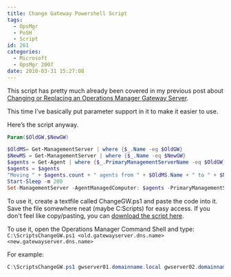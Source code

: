 ```yaml
---
title: Change Gateway Powershell Script
tags:
  - OpsMgr
  - PoSH
  - Script
id: 261
categories:
  - Microsoft
  - OpsMgr 2007
date: 2010-03-31 15:27:08
---
```


This script has pretty much already been covered in my previous post about [Changing or Replacing an Operations Manager Gateway Server](http://www.teknoglot.se/ms/opsmgr2007/replacechange-a-gateway-server/).

This time I’ve basically put parameter support in it to make it easier to use.

Here’s the script anyway.

```powershell
Param($OldGW,$NewGW)

$OldMS= Get-ManagementServer | where {$_.Name -eq $OldGW}
$NewMS = Get-ManagementServer | where {$_.Name -eq $NewGW}
$agents = Get-Agent | where {$_.PrimaryManagementServerName -eq $OldGW}
$agents = $agents
"Moving " + $agents.count + " agents from " + $OldMS.Name + " to " + $NewMS.Name
Start-Sleep -m 200
Set-ManagementServer -AgentManagedComputer: $agents -PrimaryManagementServer: $NewMS -FailoverServer: $OldMS
```

To use it, create a textfile called ChangeGW.ps1 and paste the code into it. Save the file somewhere neat (maybe C:Scripts) for easy access. If you don't feel like copy/pasting, you can [download the script here](http://www.teknoglot.se/ms/opsmgr2007/change-gateway-powershell-script/attachment/changegw/).

To use it, open the Operations Manager Command Shell and type:
`C:\ScriptsChangeGW.ps1 <old.gatewayserver.dns.name> <new.gatewayserver.dns.name>`

For example:

```powershell
C:\ScriptsChangeGW.ps1 gwserver01.domainname.local gwserver02.domainname.local
```